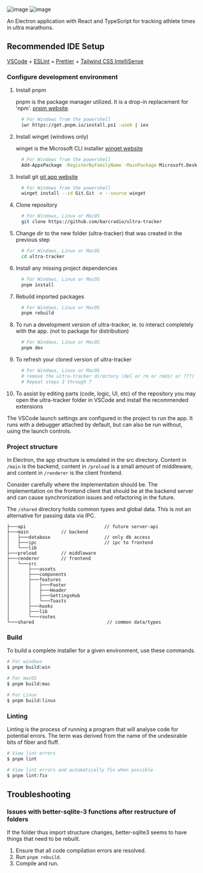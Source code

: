 ![image](https://github.com/user-attachments/assets/9c6c85dd-449e-43e5-8b92-d58258e8f2dc)
![image](https://github.com/user-attachments/assets/f1d4e7a5-e90b-471c-9137-1f1022d9e1f9)


An Electron application with React and TypeScript for tracking athlete times in
ultra marathons.

## Recommended IDE Setup

[VSCode](https://code.visualstudio.com/) +
[ESLint](https://marketplace.visualstudio.com/items?itemName=dbaeumer.vscode-eslint) +
[Prettier](https://marketplace.visualstudio.com/items?itemName=esbenp.prettier-vscode) +
[Tailwind CSS IntelliSense](https://marketplace.visualstudio.com/items?itemName=bradlc.vscode-tailwindcss)

### Configure development environment

1. Install pnpm

   pnpm is the package manager utilized. It is a drop-in replacement for 'npm'. [pnpm website](https://pnpm.io/installation). 
   ```bash
     # For Windows from the powershell
     iwr https://get.pnpm.io/install.ps1 -useb | iex
   ``` 

3. Install winget (windows only)

   winget is the Microsoft CLI installer [winget website](https://learn.microsoft.com/en-us/windows/package-manager/winget/)
    ```bash 
      # For Windows from the powershell
      Add-AppxPackage -RegisterByFamilyName -MainPackage Microsoft.DesktopAppInstaller_8wekyb3d8bbwe
   ``` 

5. Install git [git app website](https://git-scm.com/book/en/v2/Getting-Started-Installing-Git)
   ```bash 
     # For Windows from the powershell
     winget install --id Git.Git -e --source winget
   ``` 

3. Clone repository
   ```bash
     # For Windows, Linux or MacOS 
     git clone https://github.com/barcradio/ultra-tracker
   ```

5. Change dir to the new folder (ultra-tracker) that was created in the previous step
   ```bash
     # For Windows, Linux or MacOS 
     cd ultra-tracker
   ```  

6. Install any missing project dependencies
   ```bash
     # For Windows, Linux or MacOS 
     pnpm install
   ```

7. Rebuild imported packages
   ```bash
     # For Windows, Linux or MacOS 
     pnpm rebuild
   ```

8. To run a development version of ultra-tracker, ie. to interact completely with the app. (not to package for distribution)
   ```bash
     # For Windows, Linux or MacOS 
     pnpm dev
   ```

9. To refresh your cloned version of ultra-tracker
   ```bash
     # For Windows, Linux or MacOS 
     # remove the ultra-tracker directory (del or rm or rmdir or ???)
     # Repeat steps 3 through 7
   ```

10. To assist by editing parts (code, logic, UI, etc) of the repository you may open the ultra-tracker folder in VSCode and install the recommended extensions

The VSCode launch settings are configured in the project to run the app.  It runs with a debugger attached by default, but can also be run without, using the launch controls.


### Project structure

In Electron, the app structure is emulated in the src directory.  Content in `/main` is the backend, content in `/preload` is a small amount of middleware, and content in `/renderer` is the client frontend.

Consider carefully where the implementation should be. The implementation on the frontend client that should be at the backend server and can cause synchronization issues and refactoring in the future.

The `/shared` directory holds common types and global data.  This is not an alternative for passing data via IPC.

```
├───api                             // future server-api
├───main            // backend
│   ├───database                    // only db access
│   ├───ipc                         // ipc to frontend
│   └───lib
├───preload         // middleware
├───renderer        // frontend
│   └───src
│       ├───assets
│       ├───components
│       ├───features
│       │   ├───Footer
│       │   ├───Header
│       │   ├───SettingsHub
│       │   └───Toasts
│       ├───hooks
│       ├───lib
│       └───routes
└───shared                           // common data/types
```

### Build
To build a complete installer for a given environment, use these commands.

```bash
# For windows
$ pnpm build:win

# For macOS
$ pnpm build:mac

# For Linux
$ pnpm build:linux
```


### Linting
Linting is the process of running a program that will analyse code for potential errors. The term was derived from the name of the undesirable bits of fiber and fluff.
```bash
# View lint errors
$ pnpm lint
```

```bash
# View lint errors and automatically fix when possible
$ pnpm lint:fix
```

## Troubleshooting

### Issues with better-sqlite-3 functions after restructure of folders
If the folder thus import structure changes, better-sqlite3 seems to have things that need to be rebuilt.

1. Ensure that all code compilation errors are resolved.
2. Run `pnpm rebuild`.
3. Compile and run.
